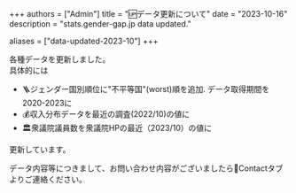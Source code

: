 +++
authors = ["Admin"]
title = "🆙データ更新について"
date = "2023-10-16"
description = "stats.gender-gap.jp data updated."

aliases = ["data-updated-2023-10"]
+++

各種データを更新しました。  
具体的には

- 🪜ジェンダー国別順位に"不平等国"(worst)順を追加.  データ取得期間を2020-2023に
- 💰収入分布データを最近の調査(2022/10)の値に
- 🏛️衆議院議員数を衆議院HPの最近（2023/10）の値に

更新しています。

データ内容等につきまして、お問い合わせ内容がございましたら📮Contactタブよりご連絡ください。